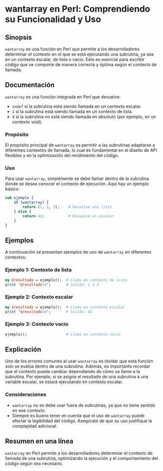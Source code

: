 <!--
Meta Description: # wantarray en Perl: Comprendiendo su Funcionalidad y Uso ## Sinopsis `wantarray` es una función en Perl que permite a los desarrolladores determinar ...
Meta Keywords: contexto, wantarray, ejemplo, una, que
-->

# wantarray en Perl: Comprendiendo su Funcionalidad y Uso

## Sinopsis
`wantarray` es una función en Perl que permite a los desarrolladores determinar el contexto en el que se está ejecutando una subrutina, ya sea en un contexto escalar, de lista o vacío. Esto es esencial para escribir código que se comporte de manera correcta y óptima según el contexto de llamada.

## Documentación
`wantarray` es una función integrada en Perl que devuelve:

- `undef` si la subrutina está siendo llamada en un contexto escalar.
- `1` si la subrutina está siendo llamada en un contexto de lista.
- `0` si la subrutina no está siendo llamada en absoluto (por ejemplo, en un contexto void).

### Propósito
El propósito principal de `wantarray` es permitir a las subrutinas adaptarse a diferentes contextos de llamada, lo cual es fundamental en el diseño de API flexibles y en la optimización del rendimiento del código.

### Uso
Para usar `wantarray`, simplemente se debe llamar dentro de la subrutina donde se desea conocer el contexto de ejecución. Aquí hay un ejemplo básico:

```perl
sub ejemplo {
    if (wantarray) {
        return (1, 2, 3);    # Devuelve una lista
    } else {
        return 42;           # Devuelve un escalar
    }
}
```

## Ejemplos
A continuación se presentan ejemplos de uso de `wantarray` en diferentes contextos:

### Ejemplo 1: Contexto de lista
```perl
my @resultado = ejemplo();  # Llama en contexto de lista
print "@resultado\n";       # Salida: 1 2 3
```

### Ejemplo 2: Contexto escalar
```perl
my $resultado = ejemplo();  # Llama en contexto escalar
print "$resultado\n";       # Salida: 42
```

### Ejemplo 3: Contexto vacío
```perl
ejemplo();                  # Llama en contexto vacío
```

## Explicación
Uno de los errores comunes al usar `wantarray` es olvidar que esta función solo se evalúa dentro de una subrutina. Además, es importante recordar que el contexto puede cambiar dependiendo de cómo se llame a la subrutina. Por ejemplo, si se asigna el resultado de una subrutina a una variable escalar, se estará ejecutando en contexto escalar.

### Consideraciones
- `wantarray` no se debe usar fuera de subrutinas, ya que no tiene sentido en ese contexto.
- Siempre es bueno tener en cuenta que el uso de `wantarray` puede afectar la legibilidad del código. Asegúrate de que su uso justifique la complejidad adicional.

## Resumen en una línea
`wantarray` en Perl permite a los desarrolladores determinar el contexto de llamada de una subrutina, optimizando la ejecución y el comportamiento del código según sea necesario.